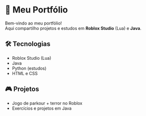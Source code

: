 # 🚀 Meu Portfólio  

Bem-vindo ao meu portfólio!  
Aqui compartilho projetos e estudos em **Roblox Studio** (Lua) e **Java**.  

## 🛠️ Tecnologias  
- Roblox Studio (Lua)  
- Java  
- Python (estudos)  
- HTML e CSS  

## 🎮 Projetos  
- Jogo de parkour + terror no Roblox  
- Exercícios e projetos em Java  


